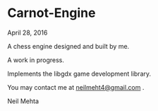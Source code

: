 # Carnot-Engine

April 28, 2016

A chess engine designed and built by me.

A work in progress.

Implements the libgdx game development library.

You may contact me at neilmeht4@gmail.com .

Neil Mehta
